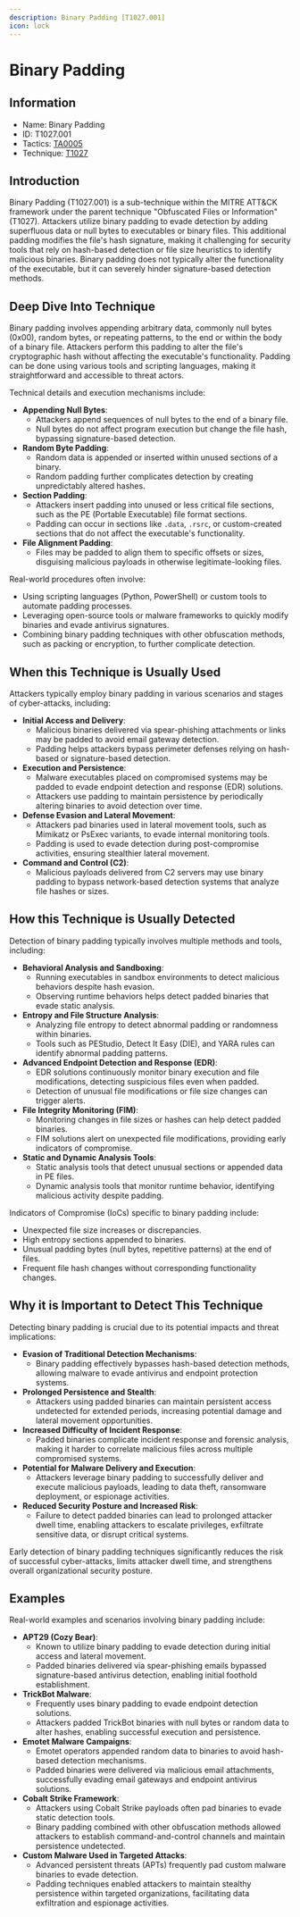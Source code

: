 ```yaml
---
description: Binary Padding [T1027.001]
icon: lock
---
```


# Binary Padding

## Information

* Name: Binary Padding
* ID: T1027.001
* Tactics: [TA0005](../)
* Technique: [T1027](./)

## Introduction

Binary Padding (T1027.001) is a sub-technique within the MITRE ATT\&CK framework under the parent technique "Obfuscated Files or Information" (T1027). Attackers utilize binary padding to evade detection by adding superfluous data or null bytes to executables or binary files. This additional padding modifies the file's hash signature, making it challenging for security tools that rely on hash-based detection or file size heuristics to identify malicious binaries. Binary padding does not typically alter the functionality of the executable, but it can severely hinder signature-based detection methods.

## Deep Dive Into Technique

Binary padding involves appending arbitrary data, commonly null bytes (0x00), random bytes, or repeating patterns, to the end or within the body of a binary file. Attackers perform this padding to alter the file's cryptographic hash without affecting the executable's functionality. Padding can be done using various tools and scripting languages, making it straightforward and accessible to threat actors.

Technical details and execution mechanisms include:

* **Appending Null Bytes**:
  * Attackers append sequences of null bytes to the end of a binary file.
  * Null bytes do not affect program execution but change the file hash, bypassing signature-based detection.
* **Random Byte Padding**:
  * Random data is appended or inserted within unused sections of a binary.
  * Random padding further complicates detection by creating unpredictably altered hashes.
* **Section Padding**:
  * Attackers insert padding into unused or less critical file sections, such as the PE (Portable Executable) file format sections.
  * Padding can occur in sections like `.data`, `.rsrc`, or custom-created sections that do not affect the executable's functionality.
* **File Alignment Padding**:
  * Files may be padded to align them to specific offsets or sizes, disguising malicious payloads in otherwise legitimate-looking files.

Real-world procedures often involve:

* Using scripting languages (Python, PowerShell) or custom tools to automate padding processes.
* Leveraging open-source tools or malware frameworks to quickly modify binaries and evade antivirus signatures.
* Combining binary padding techniques with other obfuscation methods, such as packing or encryption, to further complicate detection.

## When this Technique is Usually Used

Attackers typically employ binary padding in various scenarios and stages of cyber-attacks, including:

* **Initial Access and Delivery**:
  * Malicious binaries delivered via spear-phishing attachments or links may be padded to avoid email gateway detection.
  * Padding helps attackers bypass perimeter defenses relying on hash-based or signature-based detection.
* **Execution and Persistence**:
  * Malware executables placed on compromised systems may be padded to evade endpoint detection and response (EDR) solutions.
  * Attackers use padding to maintain persistence by periodically altering binaries to avoid detection over time.
* **Defense Evasion and Lateral Movement**:
  * Attackers pad binaries used in lateral movement tools, such as Mimikatz or PsExec variants, to evade internal monitoring tools.
  * Padding is used to evade detection during post-compromise activities, ensuring stealthier lateral movement.
* **Command and Control (C2)**:
  * Malicious payloads delivered from C2 servers may use binary padding to bypass network-based detection systems that analyze file hashes or sizes.

## How this Technique is Usually Detected

Detection of binary padding typically involves multiple methods and tools, including:

* **Behavioral Analysis and Sandboxing**:
  * Running executables in sandbox environments to detect malicious behaviors despite hash evasion.
  * Observing runtime behaviors helps detect padded binaries that evade static analysis.
* **Entropy and File Structure Analysis**:
  * Analyzing file entropy to detect abnormal padding or randomness within binaries.
  * Tools such as PEStudio, Detect It Easy (DIE), and YARA rules can identify abnormal padding patterns.
* **Advanced Endpoint Detection and Response (EDR)**:
  * EDR solutions continuously monitor binary execution and file modifications, detecting suspicious files even when padded.
  * Detection of unusual file modifications or file size changes can trigger alerts.
* **File Integrity Monitoring (FIM)**:
  * Monitoring changes in file sizes or hashes can help detect padded binaries.
  * FIM solutions alert on unexpected file modifications, providing early indicators of compromise.
* **Static and Dynamic Analysis Tools**:
  * Static analysis tools that detect unusual sections or appended data in PE files.
  * Dynamic analysis tools that monitor runtime behavior, identifying malicious activity despite padding.

Indicators of Compromise (IoCs) specific to binary padding include:

* Unexpected file size increases or discrepancies.
* High entropy sections appended to binaries.
* Unusual padding bytes (null bytes, repetitive patterns) at the end of files.
* Frequent file hash changes without corresponding functionality changes.

## Why it is Important to Detect This Technique

Detecting binary padding is crucial due to its potential impacts and threat implications:

* **Evasion of Traditional Detection Mechanisms**:
  * Binary padding effectively bypasses hash-based detection methods, allowing malware to evade antivirus and endpoint protection systems.
* **Prolonged Persistence and Stealth**:
  * Attackers using padded binaries can maintain persistent access undetected for extended periods, increasing potential damage and lateral movement opportunities.
* **Increased Difficulty of Incident Response**:
  * Padded binaries complicate incident response and forensic analysis, making it harder to correlate malicious files across multiple compromised systems.
* **Potential for Malware Delivery and Execution**:
  * Attackers leverage binary padding to successfully deliver and execute malicious payloads, leading to data theft, ransomware deployment, or espionage activities.
* **Reduced Security Posture and Increased Risk**:
  * Failure to detect padded binaries can lead to prolonged attacker dwell time, enabling attackers to escalate privileges, exfiltrate sensitive data, or disrupt critical systems.

Early detection of binary padding techniques significantly reduces the risk of successful cyber-attacks, limits attacker dwell time, and strengthens overall organizational security posture.

## Examples

Real-world examples and scenarios involving binary padding include:

* **APT29 (Cozy Bear)**:
  * Known to utilize binary padding to evade detection during initial access and lateral movement.
  * Padded binaries delivered via spear-phishing emails bypassed signature-based antivirus detection, enabling initial foothold establishment.
* **TrickBot Malware**:
  * Frequently uses binary padding to evade endpoint detection solutions.
  * Attackers padded TrickBot binaries with null bytes or random data to alter hashes, enabling successful execution and persistence.
* **Emotet Malware Campaigns**:
  * Emotet operators appended random data to binaries to avoid hash-based detection mechanisms.
  * Padded binaries were delivered via malicious email attachments, successfully evading email gateways and endpoint antivirus solutions.
* **Cobalt Strike Framework**:
  * Attackers using Cobalt Strike payloads often pad binaries to evade static detection tools.
  * Binary padding combined with other obfuscation methods allowed attackers to establish command-and-control channels and maintain persistence undetected.
* **Custom Malware Used in Targeted Attacks**:
  * Advanced persistent threats (APTs) frequently pad custom malware binaries to evade detection.
  * Padding techniques enabled attackers to maintain stealthy persistence within targeted organizations, facilitating data exfiltration and espionage activities.
